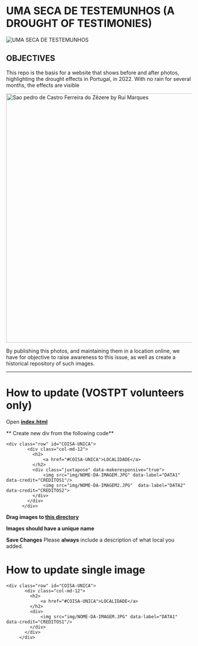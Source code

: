 # UMA SECA DE TESTEMUNHOS (A DROUGHT OF TESTIMONIES)

![UMA SECA DE TESTEMUNHOS](https://user-images.githubusercontent.com/34355337/151349117-a4f15869-e9f7-4d90-b91a-532b213b3f2d.png)

## OBJECTIVES

This repo is the basis for a website that shows before and after photos, highlighting the drought effects in Portugal, in 2022. 
With no rain for several months, the effects are visible

<img width="675" alt="Sao pedro de Castro Ferreira do Zêzere by Rui Marques" src="https://user-images.githubusercontent.com/34355337/151349203-42d2bd5f-70de-4353-8ca1-ba35cb726f39.png">


By publishing this photos, and maintaining them in a location online, we have for objective to raise awareness to this issue, as well as create a historical repository of such images. 

* * *

# How to update (VOSTPT volunteers only) 

Open [**index.html**](https://github.com/vostpt/seca.vost.pt/blob/main/index.html)

** Create new div from the following code**


```
<div class="row" id="COISA-UNICA">
        <div class="col-md-12">
          <h2>
              <a href="#COISA-UNICA">LOCALIDADE</a>
          </h2>
          <div class="juxtapose" data-makeresponsive="true">
              <img src="img/NOME-DA-IMAGEM.JPG" data-label="DATA1" data-credit="CREDITOS1"/>
              <img src="img/NOME-DA-IMAGEM2.JPG"  data-label="DATA2" data-credit="CREDITOS2">
          </div>
        </div>
      </div>
 ```
 
 **Drag images to [this directory](https://github.com/vostpt/seca.vost.pt/tree/main/img)**
 
 **Images should have a unique name**
 
 **Save Changes** Please **always** include a description of what local you added. 
 
 # How to update single image 
 
 ```
<div class="row" id="COISA-UNICA">
        <div class="col-md-12">
          <h2>
              <a href="#COISA-UNICA">LOCALIDADE</a>
          </h2>
          <div>
              <img src="img/NOME-DA-IMAGEM.JPG" data-label="DATA1" data-credit="CREDITOS1"/>
          </div>
        </div>
      </div>
 ```
 
 
 
 
 
